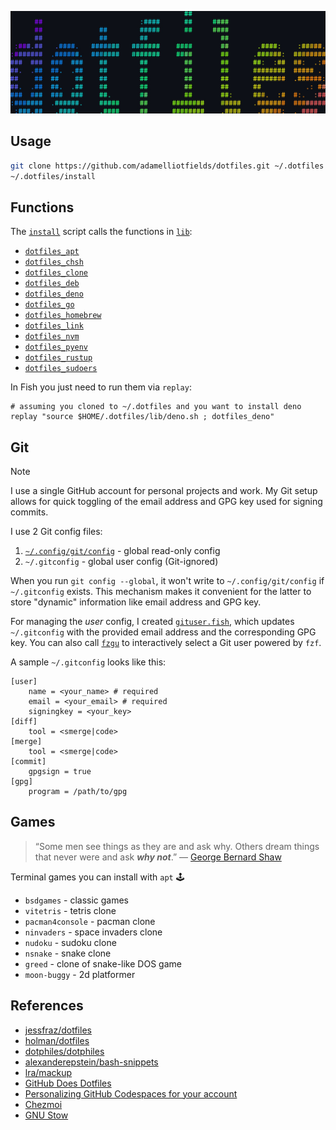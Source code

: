 ![dotfiles](./dotfiles.jpg)

## Usage

```sh
git clone https://github.com/adamelliotfields/dotfiles.git ~/.dotfiles
~/.dotfiles/install
```

## Functions

The [`install`](./install) script calls the functions in [`lib`](./lib/):
  * [`dotfiles_apt`](./lib/apt.sh)
  * [`dotfiles_chsh`](./lib/chsh.sh)
  * [`dotfiles_clone`](./lib/clone.sh)
  * [`dotfiles_deb`](./lib/deb.sh)
  * [`dotfiles_deno`](./lib/deno.sh)
  * [`dotfiles_go`](./lib/go.sh)
  * [`dotfiles_homebrew`](./lib/homebrew.sh)
  * [`dotfiles_link`](./lib/link.sh)
  * [`dotfiles_nvm`](./lib/nvm.sh)
  * [`dotfiles_pyenv`](./lib/pyenv.sh)
  * [`dotfiles_rustup`](./lib/rustup.sh)
  * [`dotfiles_sudoers`](./lib/sudoers.sh)

In Fish you just need to run them via `replay`:

```fish
# assuming you cloned to ~/.dotfiles and you want to install deno
replay "source $HOME/.dotfiles/lib/deno.sh ; dotfiles_deno"
```

## Git

> [!NOTE]
> I use a single GitHub account for personal projects and work. My Git setup allows for quick toggling of the email address and GPG key used for signing commits.

I use 2 Git config files:
  1. [`~/.config/git/config`](./shared/.config/git/config) - global read-only config
  2. `~/.gitconfig` - global user config (Git-ignored)

When you run `git config --global`, it won't write to `~/.config/git/config` if `~/.gitconfig` exists. This mechanism makes it convenient for the latter to store "dynamic" information like email address and GPG key.

For managing the _user_ config, I created [`gituser.fish`](./mac/.config/fish/functions/gituser.fish), which updates `~/.gitconfig` with the provided email address and the corresponding GPG key. You can also call [`fzgu`](./mac/.config/fish/conf.d/abbreviations.fish) to interactively select a Git user powered by `fzf`.

A sample `~/.gitconfig` looks like this:

```properties
[user]
	name = <your_name> # required
	email = <your_email> # required
	signingkey = <your_key>
[diff]
	tool = <smerge|code>
[merge]
	tool = <smerge|code>
[commit]
	gpgsign = true
[gpg]
	program = /path/to/gpg
```

## Games

> “Some men see things as they are and ask why. Others dream things that never were and ask **_why not_**.” ― [George Bernard Shaw](https://www.goodreads.com/quotes/3544293-some-men-see-things-as-they-are-and-ask-why)

Terminal games you can install with `apt` :joystick:

* `bsdgames` - classic games
* `vitetris` - tetris clone
* `pacman4console` - pacman clone
* `ninvaders` - space invaders clone
* `nudoku` - sudoku clone
* `nsnake` - snake clone
* `greed` - clone of snake-like DOS game
* `moon-buggy` - 2d platformer

## References

* [jessfraz/dotfiles](https://github.com/jessfraz/dotfiles)
* [holman/dotfiles](https://github.com/holman/dotfiles)
* [dotphiles/dotphiles](https://github.com/dotphiles/dotphiles)
* [alexanderepstein/bash-snippets](https://github.com/alexanderepstein/Bash-Snippets)
* [lra/mackup](https://github.com/lra/mackup)
* [GitHub Does Dotfiles](https://dotfiles.github.io)
* [Personalizing GitHub Codespaces for your account](https://docs.github.com/en/codespaces/customizing-your-codespace/personalizing-github-codespaces-for-your-account#dotfiles)
* [Chezmoi](https://chezmoi.io)
* [GNU Stow](https://gnu.org/software/stow)
